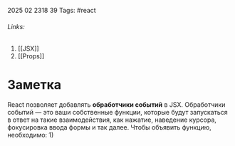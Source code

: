 2025 02 2318 39
Tags: #react 
###### Links: 
1) [[JSX]]
2) [[Props]]
# Заметка
React позволяет добавлять **обработчики событий** в JSX. Обработчики событий — это ваши собственные функции, которые будут запускаться в ответ на такие взаимодействия, как нажатие, наведение курсора, фокусировка ввода формы и так далее.
Чтобы объявить функцию, необходимо:
1) 
